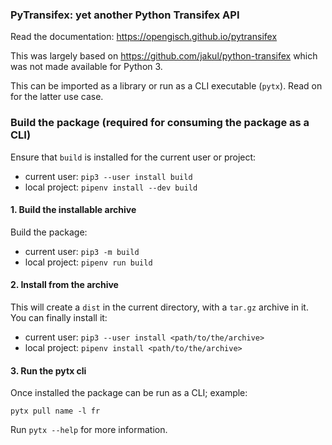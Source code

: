 
### PyTransifex: yet another Python Transifex API

Read the documentation: https://opengisch.github.io/pytransifex

This was largely based on https://github.com/jakul/python-transifex which was not made available for Python 3.

This can be imported as a library or run as a CLI executable (`pytx`). Read on for the latter use case.

### Build the package (required for consuming the package as a CLI)

Ensure that `build` is installed for the current user or project:
- current user: `pip3 --user install build`
- local project: `pipenv install --dev build`

#### 1. Build the installable archive

Build the package:
- current user: `pip3 -m build`
- local project: `pipenv run build`

#### 2. Install from the archive

This will create a `dist` in the current directory, with a `tar.gz` archive in it. You can finally install it:
- current user: `pip3 --user install <path/to/the/archive>`
- local project: `pipenv install <path/to/the/archive>`

#### 3. Run the pytx cli

Once installed the package can be run as a CLI; example:

    pytx pull name -l fr

Run `pytx --help` for more information.
